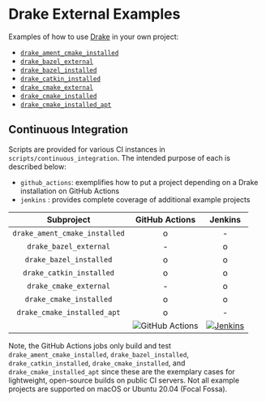 # Drake External Examples

Examples of how to use [Drake](https://github.com/RobotLocomotion/drake) in your
own project:

* [`drake_ament_cmake_installed`](./drake_ament_cmake_installed)
* [`drake_bazel_external`](./drake_bazel_external)
* [`drake_bazel_installed`](./drake_bazel_installed)
* [`drake_catkin_installed`](./drake_catkin_installed)
* [`drake_cmake_external`](./drake_cmake_external)
* [`drake_cmake_installed`](./drake_cmake_installed)
* [`drake_cmake_installed_apt`](./drake_cmake_installed_apt)

## Continuous Integration

Scripts are provided for various CI instances in `scripts/continuous_integration`. The intended purpose of each is described below:

* `github_actions`:  exemplifies how to put a project depending on a Drake installation on GitHub Actions
* `jenkins` : provides complete coverage of additional example projects

| **Subproject** | **GitHub Actions** | **Jenkins** |
|:---:|:---:|:---:|
| `drake_ament_cmake_installed` | o | - |
| `drake_bazel_external` | - | o |
| `drake_bazel_installed` | o | o |
| `drake_catkin_installed` | o | o |
| `drake_cmake_external` | - | o |
| `drake_cmake_installed` | o | o |
| `drake_cmake_installed_apt` | o | - |
|| ![GitHub Actions](https://img.shields.io/github/workflow/status/RobotLocomotion/drake-external-examples/ci/main) | [![Jenkins](https://img.shields.io/jenkins/build.svg?jobUrl=https://drake-jenkins.csail.mit.edu/job/RobotLocomotion/job/drake-external-examples/job/main)](https://drake-jenkins.csail.mit.edu/job/RobotLocomotion/job/drake-external-examples/) |

Note, the GitHub Actions jobs only build and test `drake_ament_cmake_installed`,
`drake_bazel_installed`, `drake_catkin_installed`, `drake_cmake_installed`, and
`drake_cmake_installed_apt` since these are the exemplary cases for lightweight,
open-source builds on public CI servers. Not all example projects are supported
on macOS or Ubuntu 20.04 (Focal Fossa).
